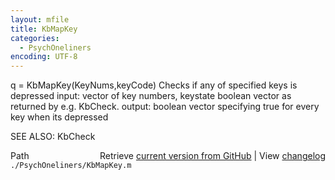 ```yaml
---
layout: mfile
title: KbMapKey
categories:
  - PsychOneliners
encoding: UTF-8
---
```


q = KbMapKey\(KeyNums,keyCode\)
Checks if any of specified keys is depressed
input: vector of key numbers, keystate boolean vector as returned by e.g.
       KbCheck.
output: boolean vector specifying true for every key when its depressed

SEE ALSO: KbCheck


<div class="code_header" style="text-align:right;">
  <span style="float:left;">Path&nbsp;&nbsp;</span> <span class="counter">Retrieve <a href=
  "https://raw.github.com/Psychtoolbox-3/Psychtoolbox-3/beta/./PsychOneliners/KbMapKey.m">current version from GitHub</a> | View <a href=
  "https://github.com/Psychtoolbox-3/Psychtoolbox-3/commits/beta/./PsychOneliners/KbMapKey.m">changelog</a></span>
</div>
<div class="code">
  <code>./PsychOneliners/KbMapKey.m</code>
</div>
